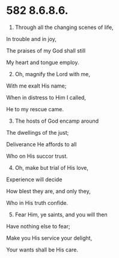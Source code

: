 # 582 8.6.8.6.

1.  Through all the changing scenes of life,

In trouble and in joy,

The praises of my God shall still

My heart and tongue employ.

2.  Oh, magnify the Lord with me,

With me exalt His name;

When in distress to Him I called,

He to my rescue came.

3.  The hosts of God encamp around

The dwellings of the just;

Deliverance He affords to all

Who on His succor trust.

4.  Oh, make but trial of His love,

Experience will decide

How blest they are, and only they,

Who in His truth confide.

5.  Fear Him, ye saints, and you will then

Have nothing else to fear;

Make you His service your delight,

Your wants shall be His care.

